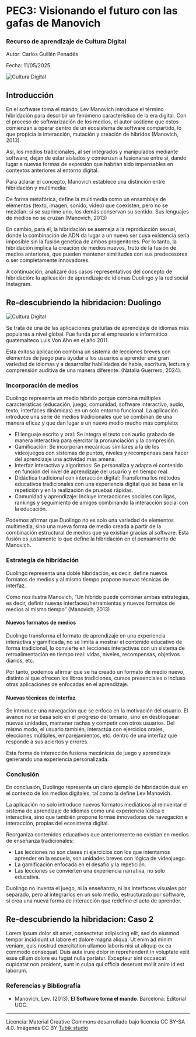 # PEC3: Visionando el futuro con las gafas de Manovich 

### Recurso de aprendizaje de Cultura Digital 


Autor: Carlos Guillén Penadés


Fecha: 11/05/2025

![Cultura Digital](https://miro.medium.com/max/1400/0*9PyyNvrO2PcD3KuU.png) 



## Introducción


En el software toma el mando, Lev Manovich introduce el término hibridación para describir un fenómeno característico de la era digital. Con el proceso de softwarización de los medios, el autor sostiene que estos comienzan a operar dentro de un ecosistema de software compartido, lo que propicia la interacción, mutación y creación de híbridos (Manovich, 2013).

Así, los medios tradicionales, al ser integrados y manipulados mediante software, dejan de estar aislados y comienzan a fusionarse entre sí, dando lugar a nuevas formas de expresión que habrían sido impensables en contextos anteriores al entorno digital.

Para aclarar el concepto, Manovich establece una distinción entre hibridación y multimedia:

De forma metafórica, define la multimedia como un ensamblaje de elementos (texto, imagen, sonido, video) que coexisten, pero no se mezclan: si se suprime uno, los demás conservan su sentido. Sus lenguajes de medios no se cruzan (Manovich, 2013)

En cambio, para él, la hibridación se asemeja a la reproducción sexual, donde la combinación de ADN da lugar a un nuevo ser cuya existencia sería imposible sin la fusión genética de ambos progenitores. Por lo tanto, la hibridación implica la creación de medios nuevos, fruto de la fusión de medios anteriores, que pueden mantener similitudes con sus predecesores o ser completamente innovadores.

A continuación, analizaré dos casos representativos del concepto de hibridación: la aplicación de aprendizaje de idiomas Duolingo y la red social Instagram.


## Re-descubriendo la hibridacion: Duolingo

![Cultura Digital](https://www.flickr.com/photos/ajay_suresh/51845411913/in/photostream/) 
 

Se trata de una de las aplicaciones gratuitas de aprendizaje de idiomas más populares a nivel global. Fue funda por el empresario e informático guatemalteco Luis Von Ahn en el año 2011.

Esta exitosa aplicación combina un sistema de lecciones breves con elementos de juego para ayudar a los usuarios a aprender una gran variedad de idiomas y a desarrollar habilidades de habla, escritura, lectura y comprensión auditiva de una manera diferente. (Natalia Guerrero, 2024).

### Incorporación de medios
Duolingo representa un medio híbrido porque combina múltiples características (educación, juego, comunidad, software interactivo, audio, texto, interfaces dinámicas) en un solo entorno funcional.
La aplicación introduce una serie de medios tradicionales que se combinan de una manera eficaz y que dan lugar a un nuevo medio mucho más completo:

- El lenguaje escrito y oral: Se integra el texto con audio grabado de manera interactiva para ejercitar la pronunciación y la compresión.
- Gamificación: Se incorporan mecánicas similares a la de los videojuegos con sistemas de puntos, niveles y recompensas para hacer del aprendizaje una actividad más amena.
- Interfaz interactiva y algoritmos: Se personaliza y adapta el contenido en función del nivel de aprendizaje del usuario y en tiempo real.
- Didáctica tradicional con interacción digital: Transforma los métodos educativos tradicionales con una experiencia digital que se basa en la repetición y en la realización de pruebas rápidas.
- Comunidad y aprendizaje: Incluye interacciones sociales con ligas, rankings y seguimiento de amigos combinando la interacción social con la educación.

Podemos afirmar que Duolingo no es solo una variedad de elementos multimedia, sino una nueva forma de medio creada a partir de la combinación estructural de medios que ya existían gracias al software.  Esta fusión es justamente lo que define la hibridación en el pensamiento de Manovich.

### Estrategía de hibridación
Duolingo representa una doble hibridación, es decir, define nuevos formatos de medios y al mismo tiempo propone nuevas técnicas de interfaz. 

Como nos ilustra Manovich, “Un hibrido puede combinar ambas estrategias, es decir, definir nuevas interfaces/herramientas y nuevos formatos de medios al mismo tiempo” (Manovich, 2013)

#### Nuevos formatos de medios
Duolingo transforma el formato de aprendizaje en una experiencia interactiva y gamificada, no se limita a mostrar el contenido educativo de forma tradicional, lo convierte en lecciones interactivas con un sistema de retroalimentación en tiempo real:  vidas, niveles, recompensas, objetivos diarios, etc.

Por tanto, podemos afirmar que se ha creado un formato de medio nuevo, distinto al que ofrecen los libros tradiciones, cursos presenciales o incluso otras aplicaciones de enfocadas en el aprendizaje.

#### Nuevas técnicas de interfaz
Se introduce una navegación que se enfoca en la motivación del usuario. El avance no se basa solo en el progreso del temario, sino en desbloquear nuevas unidades, mantener rachas y competir con otros usuarios. Del mismo modo, el usuario también, interactúa con ejercicios orales, elecciones múltiples, emparejamientos, etc. dentro de una interfaz que responde a sus aciertos y errores.

Esta forma de interacción fusiona mecánicas de juego y aprendizaje generando una experiencia personalizada.

### Conclusión
En conclusión, Duolingo representa un claro ejemplo de hibridación dual en el contexto de los medios digitales, tal como la define Lev Manovich. 

La aplicación no solo introduce nuevos formatos mediáticos al reinventar el sistema de aprendizaje de idiomas como una experiencia lúdica e interactiva, sino que también propone formas innovadoras de navegación e interacción, propias del ecosistema digital. 

Reorganiza contenidos educativos que anteriormente no existían en medios de enseñanza tradicionales:
- Las lecciones no son clases ni ejercicios con los que intentamos aprender en la escuela, son unidades breves con lógica de videojuego.
- La gamificación enfocada en el desafío y la repetición. 
-	Las lecciones se convierten una experiencia narrativa, no solo educativa.

Duolingo no inventa el juego, ni la enseñanza, ni las interfaces visuales por separado, pero al integrarlos en un solo medio, estructurado por software, sí crea una nueva forma de interacción que redefine el acto de aprender.



## Re-descubriendo la hibridacion: Caso 2

Lorem ipsum dolor sit amet, consectetur adipiscing elit, sed do eiusmod tempor incididunt ut labore et dolore magna aliqua. Ut enim ad minim veniam, quis nostrud exercitation ullamco laboris nisi ut aliquip ex ea commodo consequat. Duis aute irure dolor in reprehenderit in voluptate velit esse cillum dolore eu fugiat nulla pariatur. Excepteur sint occaecat cupidatat non proident, sunt in culpa qui officia deserunt mollit anim id est laborum.


### Referencias y Bibliografía

* Manovich, Lev. (2013). **El Software toma el mando**. Barcelona: Editorial UOC. 


----

Licencia: Material Creative Commons desarrollado bajo licencia CC BY-SA 4.0. Imágenes CC BY [Tubik studio](https://blog.tubikstudio.com/how-to-create-original-flat-illustrations-designers-tips/) 
